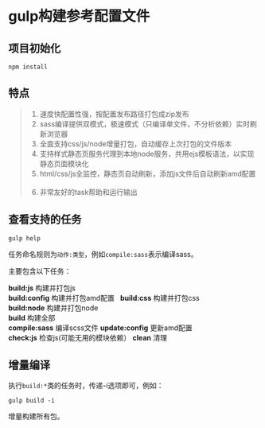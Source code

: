 # gulp构建参考配置文件

## 项目初始化
```
npm install
```


## 特点


> 1. 速度快配置性强，按配置发布路径打包成zip发布  
> 2. sass编译提供双模式，极速模式（只编译单文件，不分析依赖）实时刷新浏览器  
> 3. 全面支持css/js/node增量打包，自动缓存上次打包的文件版本  
> 4. 支持样式静态页服务代理到本地node服务，共用ejs模板语法，以实现静态页面模块化  
> 5. html/css/js全监控，静态页自动刷新，添加js文件后自动刷新amd配置   
> 6. 非常友好的task帮助和运行输出  

## 查看支持的任务

```
gulp help
```

任务命名规则为`动作:类型`，例如`compile:sass`表示编译sass。

主要包含以下任务：

**build:js** 构建并打包js  
**build:config** 构建并打包amd配置  
**build:css** 构建并打包css  
**build:node** 构建并打包node  
**build** 构建全部  
**compile:sass** 编译scss文件
**update:config** 更新amd配置  
**check:js** 检查js(可能无用的模块依赖）
**clean** 清理

## 增量编译

执行`build:*`类的任务时，传递-i选项即可，例如：  
```
gulp build -i
```
增量构建所有包。

